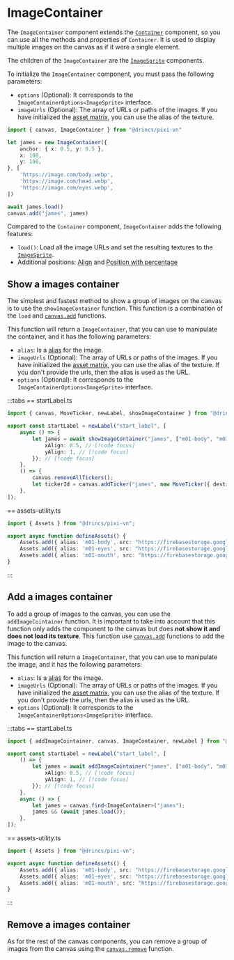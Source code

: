 # ImageContainer

The `ImageContainer` component extends the [`Container`](/start/canvas-components#base-components) component, so you can use all the methods and properties of `Container`. It is used to display multiple images on the canvas as if it were a single element.

The children of the `ImageContainer` are the [`ImageSprite`](/start/canvas-images.md) components.

To initialize the `ImageContainer` component, you must pass the following parameters:

- `options` (Optional): It corresponds to the `ImageContainerOptions<ImageSprite>` interface.
- `imageUrls` (Optional): The array of URLs or paths of the images. If you have initialized the [asset matrix](/start/assets-management.md#initialize-the-asset-matrix-at-project-start), you can use the alias of the texture.

```ts
import { canvas, ImageContainer } from "@drincs/pixi-vn"

let james = new ImageContainer({
    anchor: { x: 0.5, y: 0.5 },
    x: 100,
    y: 100,
}, [
    'https://image.com/body.webp',
    'https://image.com/head.webp',
    'https://image.com/eyes.webp',
])

await james.load()
canvas.add("james", james)
```

Compared to the `Container` component, `ImageContainer` adds the following features:

- `load()`: Load all the image URLs and set the resulting textures to the [`ImageSprite`](/start/canvas-images.md).
- Additional positions: [Align](/start/canvas-position.md) and [Position with percentage](/start/canvas-position.md)

## Show a images container

The simplest and fastest method to show a group of images on the canvas is to use the `showImageContainer` function. This function is a combination of the `load` and [`canvas.add`](/start/canvas-functions.md#add-a-canvas-component) functions.

This function will return a `ImageContainer`, that you can use to manipulate the container, and it has the following parameters:

- `alias`: Is a [alias](/start/canvas-alias.md) for the image.
- `imageUrls` (Optional): The array of URLs or paths of the images. If you have initialized the [asset matrix](/start/assets-management.md#initialize-the-asset-matrix-at-project-start), you can use the alias of the texture. If you don't provide the urls, then the alias is used as the URL.
- `options` (Optional): It corresponds to the `ImageContainerOptions<ImageSprite>` interface.

:::tabs
\== startLabel.ts

```ts
import { canvas, MoveTicker, newLabel, showImageContainer } from "@drincs/pixi-vn";

export const startLabel = newLabel("start_label", [
    async () => {
        let james = await showImageContainer("james", ["m01-body", "m01-eyes", "m01-mouth"], { // [!code focus]
            xAlign: 0.5, // [!code focus]
            yAlign: 1, // [!code focus]
        }); // [!code focus]
    },
    () => {
        canvas.removeAllTickers();
        let tickerId = canvas.addTicker("james", new MoveTicker({ destination: { x: 0, y: 1, type: "align" } }));
    },
]);
```

\== assets-utility.ts

```ts
import { Assets } from "@drincs/pixi-vn";

export async function defineAssets() {
    Assets.add({ alias: 'm01-body', src: "https://firebasestorage.googleapis.com/v0/b/pixi-vn.appspot.com/o/public%2Fbreakdown%2Fm01%2Fm01-body.webp?alt=media" })
    Assets.add({ alias: 'm01-eyes', src: "https://firebasestorage.googleapis.com/v0/b/pixi-vn.appspot.com/o/public%2Fbreakdown%2Fm01%2Fm01-eyes-smile.webp?alt=media" })
    Assets.add({ alias: 'm01-mouth', src: "https://firebasestorage.googleapis.com/v0/b/pixi-vn.appspot.com/o/public%2Fbreakdown%2Fm01%2Fm01-mouth-smile00.webp?alt=media" })
}
```

:::

<sandbox
template="qz66sg"
entry="/src/labels/startLabel.ts,/src/utils/assets-utility.ts"
/>

## Add a images container

To add a group of images to the canvas, you can use the `addImageCointainer` function. It is important to take into account that this function only adds the component to the canvas but does **not show it and does not load its texture**. This function use [`canvas.add`](/start/canvas-functions.md#add-a-canvas-component) functions to add the image to the canvas.

This function will return a `ImageContainer`, that you can use to manipulate the image, and it has the following parameters:

- `alias`: Is a [alias](/start/canvas-alias.md) for the image.
- `imageUrls` (Optional): The array of URLs or paths of the images. If you have initialized the [asset matrix](/start/assets-management.md#initialize-the-asset-matrix-at-project-start), you can use the alias of the texture. If you don't provide the urls, then the alias is used as the URL.
- `options` (Optional): It corresponds to the `ImageContainerOptions<ImageSprite>` interface.

:::tabs
\== startLabel.ts

```ts
import { addImageCointainer, canvas, ImageContainer, newLabel } from "@drincs/pixi-vn";

export const startLabel = newLabel("start_label", [
    () => {
        let james = await addImageCointainer("james", ["m01-body", "m01-eyes", "m01-mouth"], { // [!code focus]
            xAlign: 0.5, // [!code focus]
            yAlign: 1, // [!code focus]
        }); // [!code focus]
    },
    async () => {
        let james = canvas.find<ImageContainer>("james");
        james && (await james.load());
    },
]);
```

\== assets-utility.ts

```ts
import { Assets } from "@drincs/pixi-vn";

export async function defineAssets() {
    Assets.add({ alias: 'm01-body', src: "https://firebasestorage.googleapis.com/v0/b/pixi-vn.appspot.com/o/public%2Fbreakdown%2Fm01%2Fm01-body.webp?alt=media" })
    Assets.add({ alias: 'm01-eyes', src: "https://firebasestorage.googleapis.com/v0/b/pixi-vn.appspot.com/o/public%2Fbreakdown%2Fm01%2Fm01-eyes-smile.webp?alt=media" })
    Assets.add({ alias: 'm01-mouth', src: "https://firebasestorage.googleapis.com/v0/b/pixi-vn.appspot.com/o/public%2Fbreakdown%2Fm01%2Fm01-mouth-smile00.webp?alt=media" })
}
```

:::

<sandbox
template="ptqws3"
entry="/src/labels/startLabel.ts,/src/utils/assets-utility.ts"
/>

## Remove a images container

As for the rest of the canvas components, you can remove a group of images from the canvas using the [`canvas.remove`](/start/canvas-functions#remove-a-canvas-component) function.
